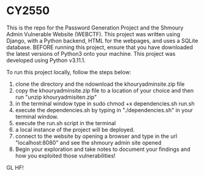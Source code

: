 # CY2550

This is the repo for the Password Generation Project and the Shmoury Admin Vulnerable Website (WEBCTF). This project was written using Django, with a Python backend, HTML for the webpages, and uses a SQLite database. BEFORE running this project, ensure that you have downloaded the latest versions of Python3 onto your machine. This project was developed using Python v3.11.1.

To run this project locally, follow the steps below:

1. clone the directory and the ndownload the khouryadminsite.zip file
2.  copy the khouryadminsite.zip file to a location of your choice and then run "unzip khouryadmisiten.zip"
3. in the terminal window type in sudo chmod +x dependencies.sh run.sh
4. execute the dependencies.sh by typing in "./dependencies.sh" in your terminal window.
5. execute the run.sh script in the terminal
6. a local instance of the project will be deployed. 
7. connect to the website by opening a browser and type in the url "localhost:8080" and see the shmoury admin site opened
8. Begin your exploration and take notes to document your findings and how you exploited those vulnerabilities! 

GL HF! 


